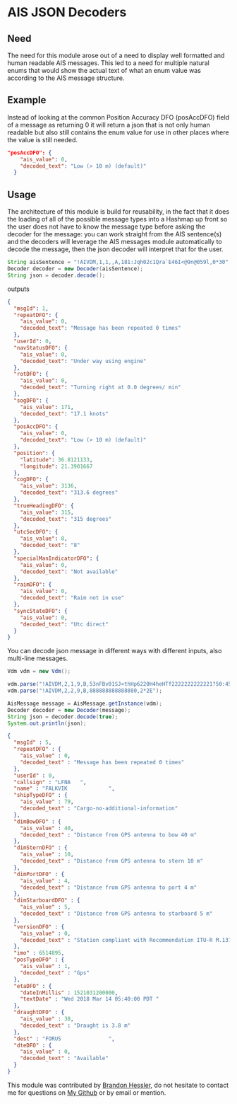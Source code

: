 AIS JSON Decoders
=================

## Need ##
The need for this module arose out of a need to display well formatted and human readable AIS messages. This led to a need for multiple natural enums that would show the actual text of what an enum value was according to the AIS message structure.

## Example ##
Instead of looking at the common Position Accuracy DFO (posAccDFO) field of a message as returning 0 it will return a json that is not only human readable but also still contains the enum value for use in other places where the value is still needed.
```json
"posAccDFO": {
    "ais_value": 0,
    "decoded_text": "Low (> 10 m) (default)"
  }
```

## Usage ##
The architecture of this module is build for reusability, in the fact that it does the loading of all of the possible message types into a Hashmap up front so the user does not have to know the message type before asking the decoder for the message: you can work straight from the AIS sentence(s) and the decoders will leverage the AIS messages module automatically to decode the message, then the json decoder will interpret that for the user.
 
 ```java
 String aisSentence = "!AIVDM,1,1,,A,181:Jqh02c1Qra`E46I<@9n@059l,0*30";
 Decoder decoder = new Decoder(aisSentence);
 String json = decoder.decode();
 ``` 
 outputs
 ```json
 {
   "msgId": 1,
   "repeatDFO": {
     "ais_value": 0,
     "decoded_text": "Message has been repeated 0 times"
   },
   "userId": 0,
   "navStatusDFO": {
     "ais_value": 0,
     "decoded_text": "Under way using engine"
   },
   "rotDFO": {
     "ais_value": 0,
     "decoded_text": "Turning right at 0.0 degrees/ min"
   },
   "sogDFO": {
     "ais_value": 171,
     "decoded_text": "17.1 knots"
   },
   "posAccDFO": {
     "ais_value": 0,
     "decoded_text": "Low (> 10 m) (default)"
   },
   "position": {
     "latitude": 36.8121133,
     "longitude": 21.3901667
   },
   "cogDFO": {
     "ais_value": 3136,
     "decoded_text": "313.6 degrees"
   },
   "trueHeadingDFO": {
     "ais_value": 315,
     "decoded_text": "315 degrees"
   },
   "utcSecDFO": {
     "ais_value": 8,
     "decoded_text": "8"
   },
   "specialManIndicatorDFO": {
     "ais_value": 0,
     "decoded_text": "Not available"
   },
   "raimDFO": {
     "ais_value": 0,
     "decoded_text": "Raim not in use"
   },
   "syncStateDFO": {
     "ais_value": 0,
     "decoded_text": "Utc direct"
   }
 }
 ```

You can decode json message in different ways with different inputs, also multi-line messages.
```java
Vdm vdm = new Vdm();

vdm.parse("!AIVDM,2,1,9,B,53nFBv01SJ<thHp6220H4heHTf2222222222221?50:454o<`9QSlUDp,0*09");
vdm.parse("!AIVDM,2,2,9,B,888888888888880,2*2E");

AisMessage message = AisMessage.getInstance(vdm);
Decoder decoder = new Decoder(message);
String json = decoder.decode(true);
System.out.println(json);
```

```json
{
  "msgId" : 5,
  "repeatDFO" : {
    "ais_value" : 0,
    "decoded_text" : "Message has been repeated 0 times"
  },
  "userId" : 0,
  "callsign" : "LFNA   ",
  "name" : "FALKVIK             ",
  "shipTypeDFO" : {
    "ais_value" : 79,
    "decoded_text" : "Cargo-no-additional-information"
  },
  "dimBowDFO" : {
    "ais_value" : 40,
    "decoded_text" : "Distance from GPS antenna to bow 40 m"
  },
  "dimSternDFO" : {
    "ais_value" : 10,
    "decoded_text" : "Distance from GPS antenna to stern 10 m"
  },
  "dimPortDFO" : {
    "ais_value" : 4,
    "decoded_text" : "Distance from GPS antenna to port 4 m"
  },
  "dimStarboardDFO" : {
    "ais_value" : 5,
    "decoded_text" : "Distance from GPS antenna to starboard 5 m"
  },
  "versionDFO" : {
    "ais_value" : 0,
    "decoded_text" : "Station compliant with Recommendation ITU-R M.1371-1"
  },
  "imo" : 6514895,
  "posTypeDFO" : {
    "ais_value" : 1,
    "decoded_text" : "Gps"
  },
  "etaDFO" : {
    "dateInMillis" : 1521031200000,
    "textDate" : "Wed 2018 Mar 14 05:40:00 PDT "
  },
  "draughtDFO" : {
    "ais_value" : 38,
    "decoded_text" : "Draught is 3.8 m"
  },
  "dest" : "FORUS               ",
  "dteDFO" : {
    "ais_value" : 0,
    "decoded_text" : "Available"
  }
}
```
This module was contributed by [Brandon Hessler](brandonhessler.com), do not hesitate to contact me for questions on [My Github](https://github.com/CallSign-Filter) or by email or mention.